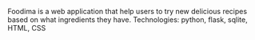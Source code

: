Foodima is a web application that help users to try new delicious recipes based on what ingredients they have.
Technologies: python, flask, sqlite, HTML, CSS
